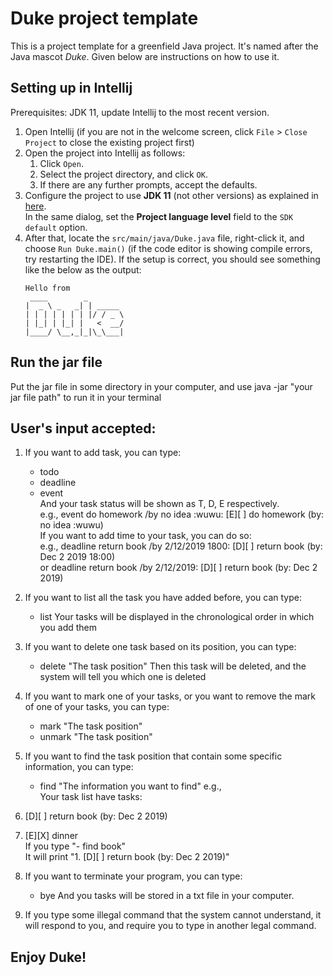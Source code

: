 # Duke project template

This is a project template for a greenfield Java project. It's named after the Java mascot _Duke_. Given below are instructions on how to use it.

## Setting up in Intellij

Prerequisites: JDK 11, update Intellij to the most recent version.

1. Open Intellij (if you are not in the welcome screen, click `File` > `Close Project` to close the existing project first)
1. Open the project into Intellij as follows:
   1. Click `Open`.
   1. Select the project directory, and click `OK`.
   1. If there are any further prompts, accept the defaults.
1. Configure the project to use **JDK 11** (not other versions) as explained in [here](https://www.jetbrains.com/help/idea/sdk.html#set-up-jdk).<br>
   In the same dialog, set the **Project language level** field to the `SDK default` option.
3. After that, locate the `src/main/java/Duke.java` file, right-click it, and choose `Run Duke.main()` (if the code editor is showing compile errors, try restarting the IDE). If the setup is correct, you should see something like the below as the output:
   ```
   Hello from
    ____        _        
   |  _ \ _   _| | _____ 
   | | | | | | | |/ / _ \
   | |_| | |_| |   <  __/
   |____/ \__,_|_|\_\___|
   ```
   
## Run the jar file
Put the jar file in some directory in your computer, and use java -jar "your jar file path" to run it in your terminal


## User's input accepted:
1. If you want to add task, you can type:
   - todo
   - deadline
   - event<br>
And your task status will be shown as T, D, E respectively.<br>
e.g., event do homework /by no idea :wuwu: [E][ ] do homework (by: no idea :wuwu)<br>
If you want to add time to your task, you can do so:<br>
e.g., deadline return book /by 2/12/2019 1800: [D][ ] return book (by: Dec 2 2019 18:00)<br>
or deadline return book /by 2/12/2019: [D][ ] return book (by: Dec 2 2019)<br>

2. If you want to list all the task you have added before, you can type:
   - list
Your tasks will be displayed in the chronological order in which you add them

3. If you want to delete one task based on its position, you can type:
   - delete "The task position"
Then this task will be deleted, and the system will tell you which one is deleted

4. If you want to mark one of your tasks, or you want to remove the mark of one of your tasks, you can type:
   - mark "The task position"
   - unmark "The task position"

5. If you want to find the task position that contain some specific information, you can type:
   - find "The information you want to find"
e.g., <br>
Your task list have tasks: <br>
1. [D][ ] return book (by: Dec 2 2019)<br>
2. [E][X] dinner<br>
If you type "- find book"<br>
It will print "1. [D][ ] return book (by: Dec 2 2019)"<br>

6. If you want to terminate your program, you can type:
   - bye
And you tasks will be stored in a txt file in your computer.

7. If you type some illegal command that the system cannot understand, it will respond to you, and require you to type in another legal command.

## Enjoy Duke!
